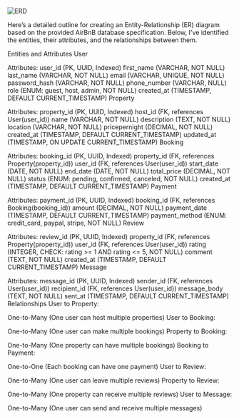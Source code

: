 ![ERD](https://github.com/user-attachments/assets/51322ca2-28df-48c1-bdb7-dcab6f4dcee2)

Here’s a detailed outline for creating an Entity-Relationship (ER) diagram based on the provided AirBnB database specification. Below, I've identified the entities, their attributes, and the relationships between them.

Entities and Attributes
User

Attributes:
user_id (PK, UUID, Indexed)
first_name (VARCHAR, NOT NULL)
last_name (VARCHAR, NOT NULL)
email (VARCHAR, UNIQUE, NOT NULL)
password_hash (VARCHAR, NOT NULL)
phone_number (VARCHAR, NULL)
role (ENUM: guest, host, admin, NOT NULL)
created_at (TIMESTAMP, DEFAULT CURRENT_TIMESTAMP)
Property

Attributes:
property_id (PK, UUID, Indexed)
host_id (FK, references User(user_id))
name (VARCHAR, NOT NULL)
description (TEXT, NOT NULL)
location (VARCHAR, NOT NULL)
pricepernight (DECIMAL, NOT NULL)
created_at (TIMESTAMP, DEFAULT CURRENT_TIMESTAMP)
updated_at (TIMESTAMP, ON UPDATE CURRENT_TIMESTAMP)
Booking

Attributes:
booking_id (PK, UUID, Indexed)
property_id (FK, references Property(property_id))
user_id (FK, references User(user_id))
start_date (DATE, NOT NULL)
end_date (DATE, NOT NULL)
total_price (DECIMAL, NOT NULL)
status (ENUM: pending, confirmed, canceled, NOT NULL)
created_at (TIMESTAMP, DEFAULT CURRENT_TIMESTAMP)
Payment

Attributes:
payment_id (PK, UUID, Indexed)
booking_id (FK, references Booking(booking_id))
amount (DECIMAL, NOT NULL)
payment_date (TIMESTAMP, DEFAULT CURRENT_TIMESTAMP)
payment_method (ENUM: credit_card, paypal, stripe, NOT NULL)
Review

Attributes:
review_id (PK, UUID, Indexed)
property_id (FK, references Property(property_id))
user_id (FK, references User(user_id))
rating (INTEGER, CHECK: rating >= 1 AND rating <= 5, NOT NULL)
comment (TEXT, NOT NULL)
created_at (TIMESTAMP, DEFAULT CURRENT_TIMESTAMP)
Message

Attributes:
message_id (PK, UUID, Indexed)
sender_id (FK, references User(user_id))
recipient_id (FK, references User(user_id))
message_body (TEXT, NOT NULL)
sent_at (TIMESTAMP, DEFAULT CURRENT_TIMESTAMP)
Relationships
User to Property:

One-to-Many (One user can host multiple properties)
User to Booking:

One-to-Many (One user can make multiple bookings)
Property to Booking:

One-to-Many (One property can have multiple bookings)
Booking to Payment:

One-to-One (Each booking can have one payment)
User to Review:

One-to-Many (One user can leave multiple reviews)
Property to Review:

One-to-Many (One property can receive multiple reviews)
User to Message:

One-to-Many (One user can send and receive multiple messages)

